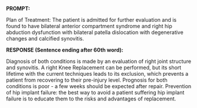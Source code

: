 **PROMPT:**

Plan of Treatment:  The patient is admitted for further evaluation and is found to have bilateral anterior compartment syndrome and right hip abduction dysfunction with bilateral patella dislocation with degenerative changes and calcified synovitis.

**RESPONSE (Sentence ending after 60th word):**

Diagnosis of both conditions is made by an evaluation of right joint structure and synovitis. A right Knee Replacement can be performed, but its short lifetime with the current techniques leads to its exclusion, which prevents a patient from recovering to their pre-injury level. Prognosis for both conditions is poor - a few weeks should be expected after repair. Prevention of hip implant failure: the best way to avoid a patient suffering hip implant failure is to educate them to the risks and advantages of replacement. 